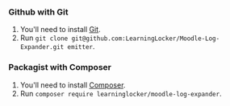 ### Github with Git
1. You'll need to install [Git](https://git-scm.com/).
2. Run `git clone git@github.com:LearningLocker/Moodle-Log-Expander.git emitter`.

### Packagist with Composer
1. You'll need to install [Composer](https://getcomposer.org/).
2. Run `composer require learninglocker/moodle-log-expander`.